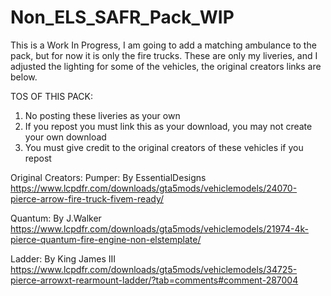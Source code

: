 # Non_ELS_SAFR_Pack_WIP
This is a Work In Progress, I am going to add a matching ambulance to the pack, but for now it is only the fire trucks.
These are only my liveries, and I adjusted the lighting for some of the vehicles, the original creators links are below.


TOS OF THIS PACK:
1. No posting these liveries as your own
2. If you repost you must link this as your download, you may not create your own download
3. You must give credit to the original creators of these vehicles if you repost


Original Creators:
Pumper:
By EssentialDesigns
https://www.lcpdfr.com/downloads/gta5mods/vehiclemodels/24070-pierce-arrow-fire-truck-fivem-ready/

Quantum:
By J.Walker
https://www.lcpdfr.com/downloads/gta5mods/vehiclemodels/21974-4k-pierce-quantum-fire-engine-non-elstemplate/

Ladder:
By King James III
https://www.lcpdfr.com/downloads/gta5mods/vehiclemodels/34725-pierce-arrowxt-rearmount-ladder/?tab=comments#comment-287004
